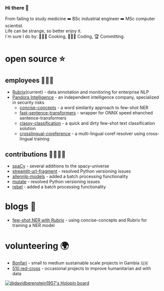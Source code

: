 ### Hi there 👋
From failing to study medicine ➡️ BSc industrial engineer ➡️ MSc computer scientist. \
Life can be strange, so better enjoy it. \
I´m sure I do by: 👨🏽‍🍳 Cooking, 👨🏽‍💻 Coding, 🏆 Committing.


# open source ⭐️
## employees 👨🏽‍💻
- [Rubrix](https://www.rubrix.ml/)(current) - data annotation and monitoring for enterprise NLP
- [Pandora Intelligence](https://www.pandoraintelligence.com/) - an independent intelligence company, specialized in security risks
    - [concise-concepts](https://github.com/Pandora-Intelligence/concise-concepts) - a word similarity approach to few-shot NER
    - [fast-sentence-transformers](https://github.com/Pandora-Intelligence/fast-sentence-transformers) - wrapper for ONNX speed ehanched sentence-transformers
    - [classy-classification](https://github.com/Pandora-Intelligence/classy-classification) - a quick and dirty few-shot text classification solution
    - [crosslingual-coreference](https://github.com/Pandora-Intelligence/crosslingual-coreference) - a multi-lingual coref resolver using cross-lingual training
## contributions 🫱🏾‍🫲🏼 
- [spaCy](https://github.com/explosion/spaCy) - several additions to the spacy-universe
- [streamlit-url-fragment](https://github.com/ktosiek/streamlit-url-fragment) - resolved Python versioning issues
- [allennlp-models](https://github.com/allenai/allennlp-models) - added a batch processing functionality
- [mutate](https://github.com/infinitylogesh/mutate) - resolved Python versioning issues
- [rebel](https://github.com/Babelscape/rebel) - added a batch processing functionality

# blogs 📖
- [few-shot NER with Rubrix](https://www.rubrix.ml/blog/concise-concepts-rubrix) - using concise-concepts and Rubrix for training a NER model

# volunteering 🌍
- [Bonfari](https://bonfari.nl/) - small to medium sustainable scale projects in Gambia 🇬🇲
- [510 red-cross](https://www.510.global/) - occasional projects to improve humanitarian aid with data 
<!--
**davidberenstein1957/davidberenstein1957** is a ✨ _special_ ✨ repository because its `README.md` (this file) appears on your GitHub profile.

Here are some ideas to get you started:

- 🔭 I’m currently working on ...
- 🌱 I’m currently learning ...
- 👯 I’m looking to collaborate on ...
- 🤔 I’m looking for help with ...
- 💬 Ask me about ...
- 📫 How to reach me: ...
- 😄 Pronouns: ...
- ⚡ Fun fact: ...
-->

[![@davidberenstein1957's Holopin board](https://holopin.io/api/user/board?user=davidberenstein1957)](https://holopin.io/@davidberenstein1957)
